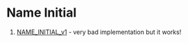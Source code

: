 # Name Initial

1. [NAME_INITIAL_v1](/NAME%20INITIAL/NAME_INITIAL_v1) - very bad implementation but it works!
